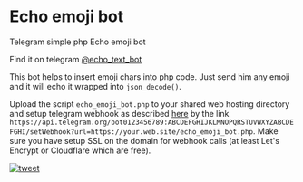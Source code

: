 # Echo emoji bot
Telegram simple php Echo emoji bot

Find it on telegram [@echo_text_bot](https://t.me/echo_text_bot)

This bot helps to insert emoji chars into php code. Just send him any emoji and it will echo it wrapped into `json_decode()`.

Upload the script `echo_emoji_bot.php` to your shared web hosting directory and setup telegram webhook as described [here](https://core.telegram.org/bots/api#setwebhook) by the link `https://api.telegram.org/bot0123456789:ABCDEFGHIJKLMNOPQRSTUVWXYZABCDEFGHI/setWebhook?url=https://your.web.site/echo_emoji_bot.php`. Make sure you have setup SSL on the domain for webhook calls  (at least Let's Encrypt or Cloudflare which are free).

[![tweet](https://img.shields.io/twitter/url/http/shields.io.svg?style=social)](https://twitter.com/intent/tweet?text=Echo%20emoji%20bot%20(%40echo_text_bot).%20This%20Telegram%20bot%20helps%20to%20insert%20emoji%20chars%20into%20php%20code.%20Just%20send%20him%20any%20emoji%20and%20it%20will%20echo%20it%20wrapped%20into%20json_decode()&url=https://github.com/omegastripes/telegram-php-echo-emoji-bot&via=omegastripes&hashtags=php,telegram,bot,emoji,echo)
